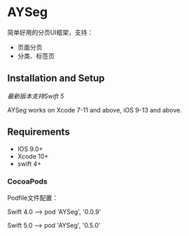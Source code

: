 # AYSeg
简单好用的分页UI框架，支持：

* 页面分页
* 分类、标签页

## Installation and Setup

*最新版本支持Swift 5*

AYSeg works on Xcode 7-11 and above, iOS 9-13 and above.

## Requirements

  * IOS 9.0+
  * Xcode 10+
  * swift 4+

### CocoaPods

Podfile文件配置：

Swift 4.0  --> pod 'AYSeg', '0.0.9'

Swift 5.0 --> pod 'AYSeg', '0.5.0'



